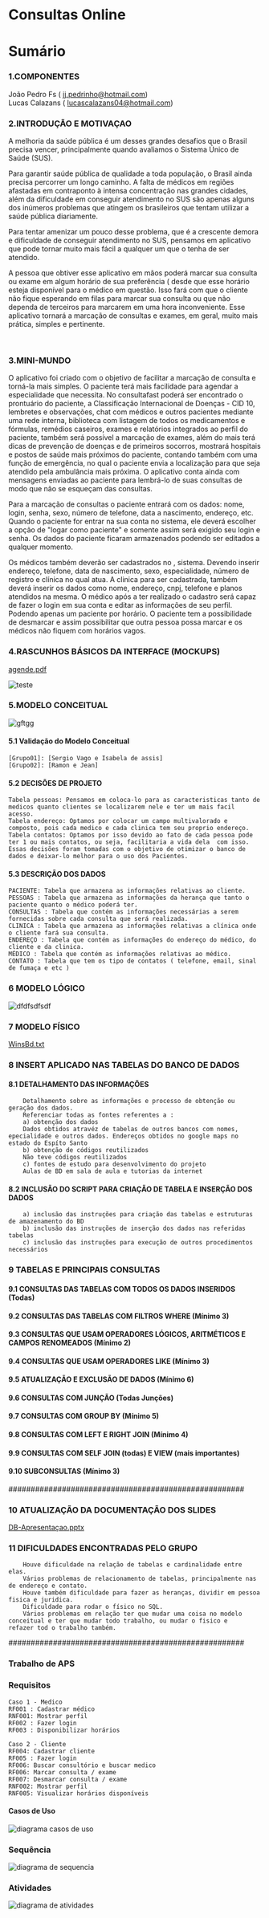 # Consultas Online 

# Sumário

### 1.COMPONENTES<br>
João Pedro Fs ( jj.pedrinho@hotmail.com) <br>
Lucas Calazans ( lucascalazans04@hotmail.com) <br>

### 2.INTRODUÇÃO E MOTIVAÇAO<br>

A melhoria da saúde pública é um desses grandes desafios que o Brasil precisa vencer, principalmente quando avaliamos o Sistema Único de Saúde (SUS).

Para garantir saúde pública de qualidade a toda população, o Brasil ainda precisa percorrer um longo caminho. A falta de médicos em regiões afastadas em contraponto à intensa concentração nas grandes cidades, além da dificuldade em conseguir atendimento no SUS são apenas alguns dos inúmeros problemas que atingem os brasileiros que tentam utilizar a saúde pública diariamente. 

Para tentar amenizar um pouco desse problema, que é a crescente demora e dificuldade de conseguir atendimento no SUS, pensamos em aplicativo que pode tornar muito mais fácil a qualquer um que o tenha de ser atendido.

A pessoa que obtiver esse aplicativo em mãos poderá marcar sua consulta ou exame em algum horário de sua preferência ( desde que esse horário esteja disponível para o médico em questão. Isso fará com que o cliente não fique esperando em filas para marcar sua consulta ou que não dependa de terceiros para marcarem em uma hora inconveniente.  Esse aplicativo tornará a marcação de consultas e exames, em geral, muito mais prática, simples e pertinente.


<br>

### 3.MINI-MUNDO<br>


O aplicativo foi criado com o objetivo de facilitar a marcação de consulta e torná-la mais simples. O paciente terá mais facilidade para agendar a especialidade que necessita. No consultafast poderá ser encontrado o prontuário do paciente, a Classificação Internacional de Doenças - CID 10, lembretes e observações, chat com médicos e outros pacientes mediante uma rede interna, biblioteca com listagem de todos os medicamentos e fórmulas, remédios caseiros, exames e relatórios integrados ao perfil do paciente, também será possível a marcação de exames, além do mais terá dicas de prevenção de doenças e de primeiros socorros, mostrará hospitais e postos de saúde mais próximos do paciente, contando também com uma função de emergência, no qual o paciente envia a localização para que seja atendido pela ambulância mais próxima. O aplicativo conta ainda com mensagens enviadas ao paciente para lembrá-lo de suas consultas de modo que não se esqueçam das consultas. 

Para a marcação de consultas o paciente entrará com os dados: nome, login, senha, sexo, número de telefone, data a nascimento, endereço, etc. Quando o paciente for entrar na sua conta no sistema, ele deverá escolher a opção de "logar como paciente" e somente assim será exigido seu login e senha. Os dados do paciente ficaram armazenados podendo ser editados a qualquer momento. 

Os médicos também deverão ser cadastrados no , sistema. Devendo inserir endereço, telefone, data de nascimento, sexo, especialidade, número de registro e clínica no qual atua. A clinica para ser cadastrada, também deverá inserir os dados como nome, endereço, cnpj, telefone e planos atendidos na mesma. O médico após a ter realizado o cadastro será capaz de fazer o login em sua conta e editar as informações de seu perfil. Podendo apenas um paciente por horário. O paciente tem a possibilidade de desmarcar e assim possibilitar que outra pessoa possa marcar e os médicos não fiquem com horários vagos.

### 4.RASCUNHOS BÁSICOS DA INTERFACE (MOCKUPS)<br>

[agende.pdf](https://github.com/discipbdtec/Trabalho01/files/1338085/agende.pdf)



![teste](https://user-images.githubusercontent.com/31417932/30292162-90761878-970b-11e7-9049-ba2c5685ae3a.jpg)


### 5.MODELO CONCEITUAL<br>
![gftgg](https://user-images.githubusercontent.com/26657007/33724674-3956bdd2-db57-11e7-9a0b-ba10f1fdd59e.png)





#### 5.1 Validação do Modelo Conceitual
    [Grupo01]: [Sergio Vago e Isabela de assis]
    [Grupo02]: [Ramon e Jean]

#### 5.2 DECISÕES DE PROJETO
     
    Tabela pessoas: Pensamos em coloca-lo para as caracteristicas tanto de medicos quanto clientes se localizarem nele e ter um mais facil acesso.
    Tabela endereço: Optamos por colocar um campo multivalorado e composto, pois cada medico e cada clinica tem seu proprio endereço.
    Tabela contatos: Optamos por isso devido ao fato de cada pessoa pode ter 1 ou mais contatos, ou seja, facilitaria a vida dela  com isso.
    Essas decisões foram tomadas com o objetivo de otimizar o banco de dados e deixar-lo melhor para o uso dos Pacientes.

#### 5.3 DESCRIÇÃO DOS DADOS 

    PACIENTE: Tabela que armazena as informações relativas ao cliente.
    PESSOAS : Tabela que armazena as informações da herança que tanto o paciente quanto o médico poderá ter.
    CONSULTAS : Tabela que contém as informações necessárias a serem fornecidas sobre cada consulta que será realizada.
    CLINICA : Tabela que armazena as informações relativas a clínica onde o cliente fará sua consulta.
    ENDEREÇO : Tabela que contém as informações do endereço do médico, do cliente e da clinica.
    MÉDICO : Tabela que contém as informações relativas ao médico.        
    CONTATO : Tabela que tem os tipo de contatos ( telefone, email, sinal de fumaça e etc )

### 6	MODELO LÓGICO<br>

![dfdfsdfsdf](https://user-images.githubusercontent.com/26657007/33447944-d6e905ee-d5eb-11e7-8c1a-d9819ad74d6d.png)



### 7	MODELO FÍSICO<br>


[WinsBd.txt](https://github.com/discipbdtec/Trabalho01/files/1464586/WinsBd.txt)


        
 
### 8	INSERT APLICADO NAS TABELAS DO BANCO DE DADOS<br>


#### 8.1 DETALHAMENTO DAS INFORMAÇÕES
        Detalhamento sobre as informações e processo de obtenção ou geração dos dados.
        Referenciar todas as fontes referentes a :
        a) obtenção dos dados
        Dados obtidos atravéz de tabelas de outros bancos com nomes, epecialidade e outros dados. Endereços obtidos no google maps no estado do Espíto Santo
        b) obtenção de códigos reutilizados
        Não teve códigos reutilizados
        c) fontes de estudo para desenvolvimento do projeto
        Aulas de BD em sala de aula e tutorias da internet
        
#### 8.2 INCLUSÃO DO SCRIPT PARA CRIAÇÃO DE TABELA E INSERÇÃO DOS DADOS
        a) inclusão das instruções para criação das tabelas e estruturas de amazenamento do BD
        b) inclusão das instruções de inserção dos dados nas referidas tabelas
        c) inclusão das instruções para execução de outros procedimentos necessários


        
### 9	TABELAS E PRINCIPAIS CONSULTAS<br>


#### 9.1	CONSULTAS DAS TABELAS COM TODOS OS DADOS INSERIDOS (Todas) <br>
#### 9.2	CONSULTAS DAS TABELAS COM FILTROS WHERE (Mínimo 3) <br>

#### 9.3	CONSULTAS QUE USAM OPERADORES LÓGICOS, ARITMÉTICOS E CAMPOS RENOMEADOS (Mínimo 2)<br>

#### 9.4	CONSULTAS QUE USAM OPERADORES LIKE (Mínimo 3)  <br>

#### 9.5	ATUALIZAÇÃO E EXCLUSÃO DE DADOS (Mínimo 6)<br>

#### 9.6	CONSULTAS COM JUNÇÃO (Todas Junções)<br>

#### 9.7	CONSULTAS COM GROUP BY (Mínimo 5)<br>

#### 9.8	CONSULTAS COM LEFT E RIGHT JOIN (Mínimo 4) <br>

#### 9.9	CONSULTAS COM SELF JOIN (todas) E VIEW (mais importantes) <br>

#### 9.10	SUBCONSULTAS (Mínimo 3) <br>




#####################################################



### 10	ATUALIZAÇÃO DA DOCUMENTAÇÃO DOS SLIDES<br>

[DB-Apresentaçao.pptx](https://github.com/discipbdtec/Trabalho01/files/1539752/DB-Apresentacao.pptx)


### 11	DIFICULDADES ENCONTRADAS PELO GRUPO<br>

        Houve dificuldade na relação de tabelas e cardinalidade entre elas.
        Vários problemas de relacionamento de tabelas, principalmente nas de endereço e contato.
        Houve também dificuldade para fazer as heranças, dividir em pessoa fisica e juridica.
        Dificuldade para rodar o físico no SQL.
        Vários problemas em relação ter que mudar uma coisa no modelo conceitual e ter que mudar todo trabalho, ou mudar o fisico e             refazer tod o trabalho também.




#####################################################


###  Trabalho de APS

### Requisitos

    Caso 1 - Medico
    RF001 : Cadastrar médico
    RNF001: Mostrar perfil
    RF002 : Fazer login
    RF003 : Disponibilizar horários

    Caso 2 - Cliente
    RF004: Cadastrar cliente
    RF005 : Fazer login
    RF006: Buscar consultório e buscar medico
    RF006: Marcar consulta / exame
    RF007: Desmarcar consulta / exame
    RNF002: Mostrar perfil
    RNF005: Visualizar horários disponíveis



####  Casos de Uso

![diagrama casos de uso](https://user-images.githubusercontent.com/26657007/33725848-8a1c4da6-db5a-11e7-8de0-e72a8f0a42e8.png)


### Sequência

![diagrama de sequencia](https://user-images.githubusercontent.com/26657007/33725850-8a69bda2-db5a-11e7-9c73-cd68969f56e4.png)


### Atividades

![diagrama de atividades](https://user-images.githubusercontent.com/26657007/33725849-8a44ec3e-db5a-11e7-9911-33d21afb19cf.png)


    
